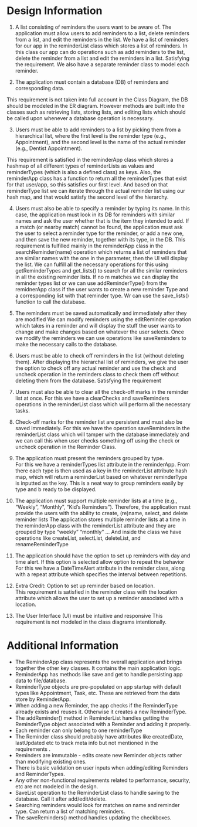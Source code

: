 # Design Information

1. A list consisting of reminders the users want to be aware of. The application must allow users to add reminders to a list, delete reminders from a list, and edit the reminders in the list.
We have a list of reminders for our app in the reminderList class which stores a list of reminders. In this class our app can do operations such as add reminders to the list, delete the reminder from a list and edit the reminders in a list. Satisfying the requirement. We also have a separate reminder class to model each reminder.

2. The application must contain a database (DB) of reminders and corresponding data. 

This requirement is not taken into full account in the Class Diagram, the DB should be modeled in the ER diagram. However methods are built into the classes such as retrieving lists, storing lists, and editing lists which should be called upon whenever a database operation is necessary.

3. Users must be able to add reminders to a list by picking them from a hierarchical list, where the first level is the reminder type (e.g., Appointment), and the second level is the name of the actual reminder (e.g., Dentist Appointment).

This requirement is satisfied in the reminderApp class which stores a hashmap of all different types of reminderLists as values and reminderTypes (which is also a defined class) as keys. Also, the reminderApp class has a function to return all the reminderTypes that exist for that user/app,  so this satisfies our first level. And based on that reminderType list we can iterate through the actual reminder list using our hash map, and that would satisfy the second level of the hierarchy.

4. Users must also be able to specify a reminder by typing its name. In this case, the application must look in its DB for reminders with similar names and ask the user whether that is the item they intended to add. If a match (or nearby match) cannot be found, the application must ask the user to select a reminder type for the reminder, or add a new one, and then save the new reminder, together with its type, in the DB.
This requirement is fulfilled mainly in the reminderApp class in the searchReminder(name) operation which returns a list of reminders that are similar names with the one in the parameter, then the UI will display the list. We can fulfill all the necessary operations for this using getReminderTypes and get_lists() to search for all the similar reminders in all the existing reminder lists. If no m matches we can display the reminder types list or we can use addReminderType() from the remidnerApp class if the user wants to create a new reminder Type and a corresponding list with that reminder type. Wr can use the save_lists() function to call the database.

5. The reminders must be saved automatically and immediately after they are modified
We can modify reminders using the editReminder operation which takes in a reminder and will display the stuff the user wants to change and make changes based on whatever the user selects. Once we modify the reminders we can use operations like saveReminders to make the necessary calls to the database. 

6. Users must be able to check off reminders in the list (without deleting them).
After displaying the hierarchal list of reminders, we give the user the option to check off any actual reminder and use the check and uncheck operation in the reminders class to check them off without deleting them from the database.  Satisfying the requirement

7. Users must also be able to clear all the check-off marks in the reminder list at once. 
For this we have a clearChecks and saveReminders operations in the reminderList class which will perform all the necessary tasks.

8. Check-off marks for the reminder list are persistent and must also be saved immediately.
For this we have the operation saveReminders in the reminderList class which will tamper with the database immediately and we can call this when user checks something off using the check or uncheck operation in the Reminder Class.

9. The application must present the reminders grouped by type.  
For this we have a reminderTypes list attribute  in the reminderApp. From there each type is then used as a key in the reminderList attribute hash map, which will return a reminderList based on whatever reminderType is inputted as the key. This is a neat way to group reminders easily by type and b ready to be displayed.

10. The application must support multiple reminder lists at a time (e.g., “Weekly”, “Monthly”, “Kid’s Reminders”). Therefore, the application must provide the users with the ability to create, (re)name, select, and delete reminder lists
The application stores multiple reminder lists at a time in the reminderApp class with the reminderList attribute and they are grouped by type “weekly” “monthly” ... And inside the class we have operations like createList, selectList, deleteList, and renameReminderType  

11. The application should have the option to set up reminders with day and time alert. If this option is selected allow option to repeat the behavior
For this we have a DateTimeAlert attribute in the reminder class, along with a repeat attribute which specifies the interval between repetitions.

12. Extra Credit: Option to set up reminder based on location.  
This requirement is satisfied in the reminder class with the location attribute which allows the user to set up a reminder associated with a location.

13. The User Interface (UI) must be intuitive and responsive
This requirement is not modeled in the class diagrams intentionally.

# Additional Information

- The ReminderApp class represents the overall application and brings together the other key classes. It contains the main application logic.
- ReminderApp has methods like save and get to handle persisting app data to file/database.
- ReminderType objects are pre-populated on app startup with default types like Appointment, Task, etc. These are retrieved from the data store by ReminderApp.
- When adding a new Reminder, the app checks if the ReminderType already exists and reuses it. Otherwise it creates a new ReminderType.
- The addReminder() method in ReminderList handles getting the ReminderType object associated with a Reminder and adding it properly.
- Each reminder can only belong to one reminderType
- The Reminder class should probably have attributes like createdDate, lastUpdated etc to track meta info but not mentioned in the requirements .
- Reminders are immutable - edits create new Reminder objects rather than modifying existing ones.
- There is basic validation on user inputs when adding/editing Reminders and ReminderTypes.
- Any other non-functional requirements related to performance, security, etc are not modeled in the design.
- SaveList operation to the ReminderList class to handle saving to the database. Call it after add/edit/delete.
- Searching reminders would look for matches on name and reminder type. Can return a list of matching reminders.
- The saveReminders() method handles updating the checkboxes.
